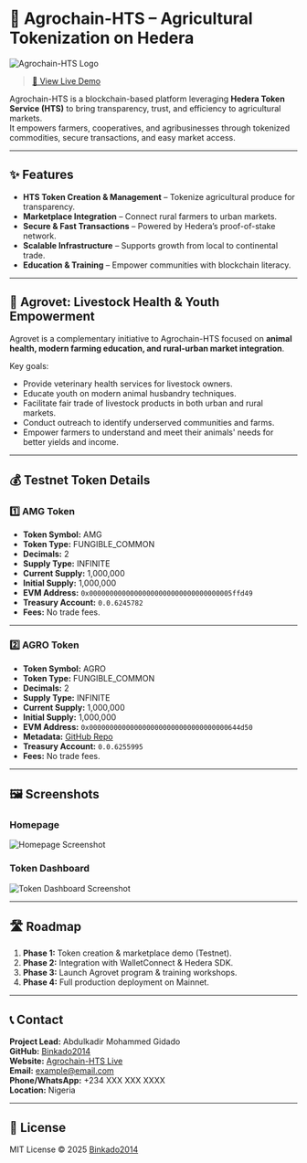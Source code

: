 # 🌾 Agrochain-HTS – Agricultural Tokenization on Hedera

![Agrochain-HTS Logo](./logo.png)

> [🚀 View Live Demo](https://agrochain-hts.vercel.app/)

Agrochain-HTS is a blockchain-based platform leveraging **Hedera Token Service (HTS)** to bring transparency, trust, and efficiency to agricultural markets.  
It empowers farmers, cooperatives, and agribusinesses through tokenized commodities, secure transactions, and easy market access.

---

## ✨ Features
- **HTS Token Creation & Management** – Tokenize agricultural produce for transparency.
- **Marketplace Integration** – Connect rural farmers to urban markets.
- **Secure & Fast Transactions** – Powered by Hedera’s proof-of-stake network.
- **Scalable Infrastructure** – Supports growth from local to continental trade.
- **Education & Training** – Empower communities with blockchain literacy.

---

## 🐄 Agrovet: Livestock Health & Youth Empowerment
Agrovet is a complementary initiative to Agrochain-HTS focused on **animal health, modern farming education, and rural-urban market integration**.  

Key goals:
- Provide veterinary health services for livestock owners.
- Educate youth on modern animal husbandry techniques.
- Facilitate fair trade of livestock products in both urban and rural markets.
- Conduct outreach to identify underserved communities and farms.
- Empower farmers to understand and meet their animals' needs for better yields and income.

---

## 💰 Testnet Token Details

### 1️⃣ AMG Token
- **Token Symbol:** AMG
- **Token Type:** FUNGIBLE_COMMON
- **Decimals:** 2
- **Supply Type:** INFINITE
- **Current Supply:** 1,000,000
- **Initial Supply:** 1,000,000
- **EVM Address:** `0x00000000000000000000000000000000005ffd49`
- **Treasury Account:** `0.0.6245782`
- **Fees:** No trade fees.

---

### 2️⃣ AGRO Token
- **Token Symbol:** AGRO
- **Token Type:** FUNGIBLE_COMMON
- **Decimals:** 2
- **Supply Type:** INFINITE
- **Current Supply:** 1,000,000
- **Initial Supply:** 1,000,000
- **EVM Address:** `0x0000000000000000000000000000000000644d50`
- **Metadata:** [GitHub Repo](https://github.com/binkado2014/agrichain-hts)
- **Treasury Account:** `0.0.6255995`
- **Fees:** No trade fees.

---

## 🖼 Screenshots

### Homepage
![Homepage Screenshot](./public/homepage.png)

### Token Dashboard
![Token Dashboard Screenshot](./public/token-dashboard.png)

---

## 🛣 Roadmap
1. **Phase 1:** Token creation & marketplace demo (Testnet).
2. **Phase 2:** Integration with WalletConnect & Hedera SDK.
3. **Phase 3:** Launch Agrovet program & training workshops.
4. **Phase 4:** Full production deployment on Mainnet.

---

## 📞 Contact
**Project Lead:** Abdulkadir Mohammed Gidado  
**GitHub:** [Binkado2014](https://github.com/Binkado2014)  
**Website:** [Agrochain-HTS Live](https://agrochain-hts.vercel.app/)  
**Email:** example@email.com  
**Phone/WhatsApp:** +234 XXX XXX XXXX  
**Location:** Nigeria

---

## 📜 License
MIT License © 2025 [Binkado2014](https://github.com/Binkado2014)
